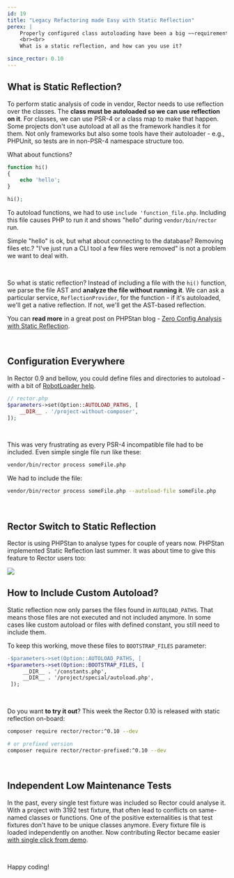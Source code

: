 ```yaml
---
id: 19
title: "Legacy Refactoring made Easy with Static Reflection"
perex: |
    Properly configured class autoloading have been a big ~~requirement~~ problem for many projects that do not use flawless PSR-4 autoload. It took two months of hard work of our team and Rector community, but we're here.
    <br><br>
    What is a static reflection, and how can you use it?

since_rector: 0.10
---
```


## What is Static Reflection?

To perform static analysis of code in vendor, Rector needs to use reflection over the classes. The **class must be autoloaded so we can use reflection on it**. For classes, we can use PSR-4 or a class map to make that happen. Some projects don't use autoload at all as the framework handles it for them. Not only frameworks but also some tools have their autoloader - e.g., PHPUnit, so tests are in non-PSR-4 namespace structure too.

What about functions?

```php
function hi()
{
    echo 'hello';
}

hi();
```

To autoload functions, we had to use `include 'function_file.php`. Including this file causes PHP to run it and shows "hello" during `vendor/bin/rector` run.

Simple "hello" is ok, but what about connecting to the database? Removing files etc.? "I've just run a CLI tool a few files were removed" is not a problem we want to deal with.

<br>

So what is static reflection? Instead of including a file with the `hi()` function, we parse the file AST and **analyze the file without running it**. We can ask a particular service, `ReflectionProvider`, for the function - if it's autoloaded, we'll get a native reflection. If not, we'll get the AST-based reflection.

You can **read more** in a great post on PHPStan blog - [Zero Config Analysis with Static Reflection](https://phpstan.org/blog/zero-config-analysis-with-static-reflection).

<br>

## Configuration Everywhere

In Rector 0.9 and bellow, you could define files and directories to autoload - with a bit of [RobotLoader help](https://tomasvotruba.com/blog/2020/06/08/drop-robot-loader-and-let-composer-deal-with-autoloading/).

```php
// rector.php
$parameters->set(Option::AUTOLOAD_PATHS, [
    __DIR__ . '/project-without-composer',
]);
```

<br>

This was very frustrating as every PSR-4 incompatible file had to be included. Even simple single file run like these:

```bash
vendor/bin/rector process someFile.php
```

We had to include the file:

```bash
vendor/bin/rector process someFile.php --autoload-file someFile.php
```


<br>

## Rector Switch to Static Reflection

Rector is using PHPStan to analyse types for couple of years now. PHPStan implemented Static Reflection last summer. It was about time to give this feature to Rector users too:

<a href="https://github.com/rectorphp/rector/pull/5665">
    <img src="https://user-images.githubusercontent.com/924196/111977050-9a4f0f00-8b02-11eb-8923-8acdfe362dbf.png" class="img-thumbnail">
</a>

<br>

## How to Include Custom Autoload?

Static reflection now only parses the files found in `AUTOLOAD_PATHS`. That means those files are not executed and not included anymore. In some cases like custom autoload or files with defined constant, you still need to include them.

To keep this working, move these files to `BOOTSTRAP_FILES` parameter:

```diff
-$parameters->set(Option::AUTOLOAD_PATHS, [
+$parameters->set(Option::BOOTSTRAP_FILES, [
     __DIR__ . '/constants.php',
     __DIR__ . '/project/special/autoload.php',
 ]);
```

<br>

Do you want **to try it out**? This week the Rector 0.10 is released with static reflection on-board:

```bash
composer require rector/rector:^0.10 --dev

# or prefixed version
composer require rector/rector-prefixed:^0.10 --dev
```

<br>

## Independent Low Maintenance Tests

In the past, every single test fixture was included so Rector could analyse it. With a project with 3192 test fixture, that often lead to conflicts on same-named classes or functions. One of the positive externalities is that test fixtures don't have to be unique classes anymore. Every fixture file is loaded independently on another. Now contributing Rector became easier [with single click from demo](https://getrector.org/demo).

<br>

Happy coding!
